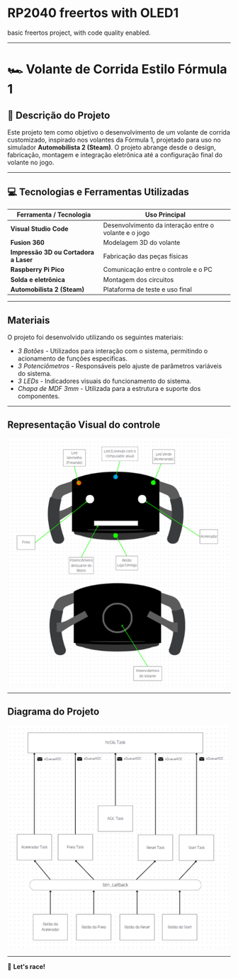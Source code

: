# RP2040 freertos with OLED1

basic freertos project, with code quality enabled.

---

# 🏎️ Volante de Corrida Estilo Fórmula 1

## 🎯 Descrição do Projeto

Este projeto tem como objetivo o desenvolvimento de um volante de corrida customizado, inspirado nos volantes da Fórmula 1, projetado para uso no simulador **Automobilista 2 (Steam)**. O projeto abrange desde o design, fabricação, montagem e integração eletrônica até a configuração final do volante no jogo.

---

## 💻 Tecnologias e Ferramentas Utilizadas

| Ferramenta / Tecnologia | Uso Principal |
|-------------------------|--------------|
| **Visual Studio Code** | Desenvolvimento da interação entre o volante e o jogo |
| **Fusion 360** | Modelagem 3D do volante |
| **Impressão 3D ou Cortadora a Laser** | Fabricação das peças físicas |
| **Raspberry Pi Pico** | Comunicação entre o controle e o PC |
| **Solda e eletrônica** | Montagem dos circuitos |
| **Automobilista 2 (Steam)** | Plataforma de teste e uso final |

---

## Materiais

O projeto foi desenvolvido utilizando os seguintes materiais:

- *3 Botões* - Utilizados para interação com o sistema, permitindo o acionamento de funções específicas.
- *3 Potenciômetros* - Responsáveis pelo ajuste de parâmetros variáveis do sistema.
- *3 LEDs* - Indicadores visuais do funcionamento do sistema.
- *Chapa de MDF 3mm* - Utilizada para a estrutura e suporte dos componentes.

---

## Representação Visual do controle

<img src="imgs/Esquema_volante.png" alt="Render do volante" width="500px">

---

## Diagrama do Projeto

<img src="imgs/diagrama.png" alt="Diagrama" width="500px">

---

🏁 **Let's race!**

